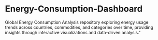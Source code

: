 # Energy-Consumption-Dashboard
Global Energy Consumption Analysis repository exploring energy usage trends across countries, commodities, and categories over time, providing insights through interactive visualizations and data-driven analysis."
